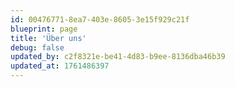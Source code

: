 ```yaml
---
id: 00476771-8ea7-403e-8605-3e15f929c21f
blueprint: page
title: 'Über uns'
debug: false
updated_by: c2f8321e-be41-4d83-b9ee-8136dba46b39
updated_at: 1761486397
---
```

